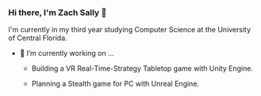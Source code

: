 ### Hi there, I'm Zach Sally 👋

I'm currently in my third year studying Computer Science at the University of Central Florida.

- 🔭 I’m currently working on ...
  
  * Building a VR Real-Time-Strategy Tabletop game with Unity Engine.
    
  * Planning a Stealth game for PC with Unreal Engine.
    
